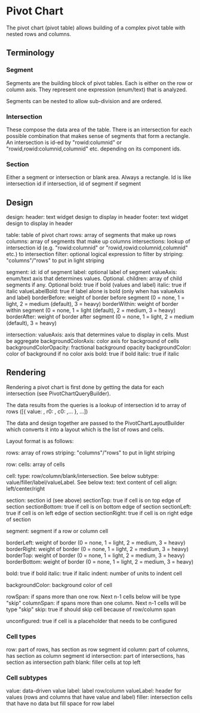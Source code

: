# Pivot Chart

The pivot chart (pivot table) allows building of a complex pivot table with nested rows and columns.

## Terminology

### Segment

Segments are the building block of pivot tables. Each is either on the row or column axis. They represent one expression (enum/text) that 
is analyzed. 

Segments can be nested to allow sub-division and are ordered.

### Intersection

These compose the data area of the table. There is an intersection for each possible combination that makes sense of segments that form
a rectangle. An intersection is id-ed by "rowid:columnid" or "rowid,rowid:columnid,columnid" etc. depending on its component ids.

### Section

Either a segment or intersection or blank area. Always a rectangle. Id is like intersection id if intersection, id of segment if segment

## Design

design:
  header: text widget design to display in header
  footer: text widget design to display in header

  table: table of pivot chart
  rows: array of segments that make up rows
  columns: array of segments that make up columns
  intersections: lookup of intersection id (e.g. "rowid:columnid" or "rowid,rowid:columnid,columnid" etc.) to intersection
  filter: optional logical expression to filter by
  striping: "columns"/"rows" to put in light striping

segment:
  id: id of segment
  label: optional label of segment
  valueAxis: enum/text axis that determines values. Optional.
  children: array of child segments if any. Optional
  bold: true if bold (values and label)
  italic: true if italic
  valueLabelBold: true if label alone is bold (only when has valueAxis and label)
  borderBefore: weight of border before segment (0 = none, 1 = light, 2 = medium (default), 3 = heavy)
  borderWithin: weight of border within segment (0 = none, 1 = light (default), 2 = medium, 3 = heavy)
  borderAfter: weight of border after segment (0 = none, 1 = light, 2 = medium (default), 3 = heavy)

intersection:
  valueAxis: axis that determines value to display in cells. Must be aggregate
  backgroundColorAxis: color axis for background of cells
  backgroundColorOpacity: fractional background opacity
  backgroundColor: color of background if no color axis
  bold: true if bold
  italic: true if italic

## Rendering 

Rendering a pivot chart is first done by getting the data for each intersection (see PivotChartQueryBuilder).

The data results from the queries is a lookup of intersection id to array of rows ([{ value: , r0: , c0: ,... }, ...])

The data and design together are passed to the PivotChartLayoutBuilder which converts it into a layout which is
the list of rows and cells.

Layout format is as follows:

  rows: array of rows
  striping: "columns"/"rows" to put in light striping

row:
  cells: array of cells

cell: 
  type: row/column/blank/intersection. See below
  subtype: value/filler/label/valueLabel. See below
  text: text content of cell
  align: left/center/right

  section: section id (see above)
  sectionTop: true if cell is on top edge of section
  sectionBottom: true if cell is on bottom edge of section
  sectionLeft: true if cell is on left edge of section
  sectionRight: true if cell is on right edge of section

  segment: segment if a row or column cell

  borderLeft: weight of border (0 = none, 1 = light, 2 = medium, 3 = heavy)
  borderRight: weight of border (0 = none, 1 = light, 2 = medium, 3 = heavy)
  borderTop: weight of border (0 = none, 1 = light, 2 = medium, 3 = heavy)
  borderBottom: weight of border (0 = none, 1 = light, 2 = medium, 3 = heavy)
  
  bold: true if bold
  italic: true if italic
  indent: number of units to indent cell
  
  backgroundColor: background color of cell

  rowSpan: if spans more than one row. Next n-1 cells below will be type "skip"
  columnSpan: if spans more than one column. Next n-1 cells will be type "skip"
  skip: true if should skip cell because of row/column span

  unconfigured: true if cell is a placeholder that needs to be configured

### Cell types

row: part of rows, has section as row segment id
column: part of columns, has section as column segment id
intersection: part of intersections, has section as intersection path
blank: filler cells at top left

### Cell subtypes

value: data-driven value
label: label row/column
valueLabel: header for values (rows and columns that have value and label)
filler: intersection cells that have no data but fill space for row label




